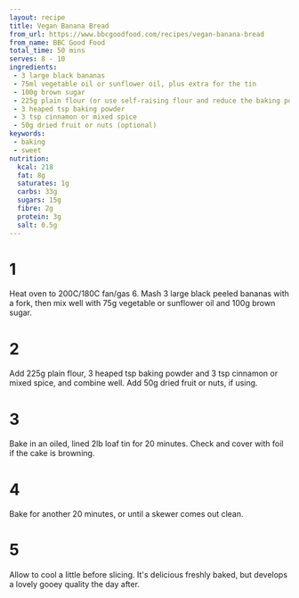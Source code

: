 ```yaml
---
layout: recipe
title: Vegan Banana Bread
from_url: https://www.bbcgoodfood.com/recipes/vegan-banana-bread
from_name: BBC Good Food
total_time: 50 mins
serves: 8 - 10
ingredients:
 - 3 large black bananas 
 - 75ml vegetable oil or sunflower oil, plus extra for the tin 
 - 100g brown sugar 
 - 225g plain flour (or use self-raising flour and reduce the baking powder to 2 heaped tsp)
 - 3 heaped tsp baking powder 
 - 3 tsp cinnamon or mixed spice 
 - 50g dried fruit or nuts (optional)
keywords:
 - baking
 - sweet
nutrition:
  kcal: 218
  fat: 8g
  saturates: 1g
  carbs: 33g
  sugars: 15g
  fibre: 2g
  protein: 3g
  salt: 0.5g
---
```

# 1
Heat oven to 200C/180C fan/gas 6. Mash 3 large black peeled bananas with a fork, then mix well with 75g vegetable or sunflower oil and 100g brown sugar.

# 2
Add 225g plain flour, 3 heaped tsp baking powder and 3 tsp cinnamon or mixed spice, and combine well. Add 50g dried fruit or nuts, if using.

# 3
Bake in an oiled, lined 2lb loaf tin for 20 minutes. Check and cover with foil if the cake is browning.

# 4
Bake for another 20 minutes, or until a skewer comes out clean.

# 5
Allow to cool a little before slicing. It's delicious freshly baked, but develops a lovely gooey quality the day after.
